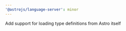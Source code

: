 ```yaml
---
'@astrojs/language-server': minor
---
```


Add support for loading type definitions from Astro itself
